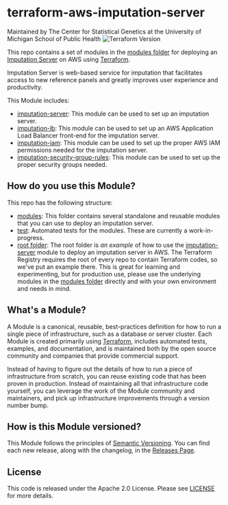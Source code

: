 # terraform-aws-imputation-server

Maintained by The Center for Statistical Genetics at the University of Michigan School of Public Health
![Terraform Version](https://img.shields.io/badge/tf-%3E%3D1.0.0-blue.svg)

This repo contains a set of modules in the [modules folder](https://github.com/statgen/terraform-aws-imputation-server/tree/master/modules) for deploying an [Imputation Server](https://github.com/genepi/imputationserver) on AWS using [Terraform](https://www.terraform.io/).

Imputation Server is web-based service for imputation that facilitates access to new reference panels and greatly improves user experience and productivity. 

This Module includes:
* [imputation-server](https://github.com/statgen/terraform-aws-imputation-server/tree/master/modules/imputation-server): This module can be used to set up an imputation server.
* [imputation-lb](https://github.com/statgen/terraform-aws-imputation-server/tree/master/modules/imputation-lb): This module can be used to set up an AWS Application Load Balancer front-end for the imputation server.
* [imputation-iam](https://github.com/statgen/terraform-aws-imputation-server/tree/master/modules/imputation-iam): This module can be used to set up the proper AWS IAM permissions needed for the imputation server.
* [imputation-security-group-rules](https://github.com/statgen/terraform-aws-imputation-server/tree/master/modules/imputation-security-group-rules): This module can be used to set up the proper security groups needed.

## How do you use this Module?

This repo has the following structure:
* [modules](https://github.com/statgen/terraform-aws-imputation-server/tree/master/modules): This folder contains several standalone and reusable modules that you can use to deploy an imputation server.
* [test](https://github.com/statgen/terraform-aws-imputation-server/tree/master/test): Automated tests for the modules. These are currently a work-in-progress.
* [root folder](https://github.com/statgen/terraform-aws-imputation-server/tree/master): The root folder is *an example* of how to use the [imputation-server](https://github.com/statgen/terraform-aws-imputation-server/tree/master/modules/imputation-server) module to deploy an imputation server in AWS.
  The Terraform Registry requires the root of every repo to contain Terraform codes, so we've put an example there. This is great for learning
  and experimenting, but for production use, please use the underlying modules in the [modules folder](https://github.com/statgen/terraform-aws-imputation-server/tree/master/modules) directly and with your own environment 
  and needs in mind.

## What's a Module?

A Module is a canonical, reusable, best-practices definition for how to run a single piece of infrastructure, such as a database or server cluster. Each Module is created primarily using [Terraform](https://www.terraform.io/), includes automated tests, examples, and documentation, and is maintained both by the open source community and companies that provide commercial support.

Instead of having to figure out the details of how to run a piece of infrastructure from scratch, you can reuse existing code that has been proven in production. Instead of maintaining all that infrastructure code yourself, you can leverage the work of the Module community and maintainers, and pick up infrastructure improvements through a version number bump.

## How is this Module versioned?

This Module follows the principles of [Semantic Versioning](http://semver.org/). You can find each new release, along with the changelog, in the [Releases Page](https://github.com/statgen/terraform-aws-imputation-server/releases).


## License
This code is released under the Apache 2.0 License. Please see [LICENSE](https://github.com/statgen/terraform-aws-imputation-server/tree/master/LICENSE) for more details.
